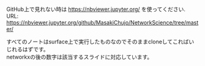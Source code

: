 ## 
GitHub上で見れない時は https://nbviewer.jupyter.org/ を使ってください.  
URL: https://nbviewer.jupyter.org/github/MasakiChujo/NetworkScience/tree/master/  

すべてのノートはsurface上で実行したものなのでそのままcloneしてこればいじれるはずです。  
networkxの後の数字は該当するスライドに対応しています。    

